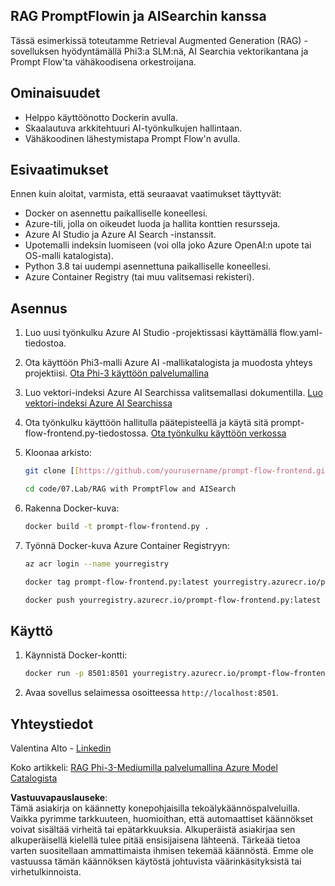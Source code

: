 ## RAG PromptFlowin ja AISearchin kanssa

Tässä esimerkissä toteutamme Retrieval Augmented Generation (RAG) -sovelluksen hyödyntämällä Phi3:a SLM:nä, AI Searchia vektorikantana ja Prompt Flow'ta vähäkoodisena orkestroijana.

## Ominaisuudet

- Helppo käyttöönotto Dockerin avulla.
- Skaalautuva arkkitehtuuri AI-työnkulkujen hallintaan.
- Vähäkoodinen lähestymistapa Prompt Flow'n avulla.

## Esivaatimukset

Ennen kuin aloitat, varmista, että seuraavat vaatimukset täyttyvät:

- Docker on asennettu paikalliselle koneellesi.
- Azure-tili, jolla on oikeudet luoda ja hallita konttien resursseja.
- Azure AI Studio ja Azure AI Search -instanssit.
- Upotemalli indeksin luomiseen (voi olla joko Azure OpenAI:n upote tai OS-malli katalogista).
- Python 3.8 tai uudempi asennettuna paikalliselle koneellesi.
- Azure Container Registry (tai muu valitsemasi rekisteri).

## Asennus

1. Luo uusi työnkulku Azure AI Studio -projektissasi käyttämällä flow.yaml-tiedostoa.
2. Ota käyttöön Phi3-malli Azure AI -mallikatalogista ja muodosta yhteys projektiisi. [Ota Phi-3 käyttöön palvelumallina](https://learn.microsoft.com/azure/machine-learning/how-to-deploy-models-phi-3?view=azureml-api-2&tabs=phi-3-mini)
3. Luo vektori-indeksi Azure AI Searchissa valitsemallasi dokumentilla. [Luo vektori-indeksi Azure AI Searchissa](https://learn.microsoft.com/azure/search/search-how-to-create-search-index?tabs=portal)
4. Ota työnkulku käyttöön hallitulla päätepisteellä ja käytä sitä prompt-flow-frontend.py-tiedostossa. [Ota työnkulku käyttöön verkossa](https://learn.microsoft.com/azure/ai-studio/how-to/flow-deploy)
5. Kloonaa arkisto:

    ```sh
    git clone [[https://github.com/yourusername/prompt-flow-frontend.git](https://github.com/microsoft/Phi-3CookBook.git)](https://github.com/microsoft/Phi-3CookBook.git)
    
    cd code/07.Lab/RAG with PromptFlow and AISearch
    ```

6. Rakenna Docker-kuva:

    ```sh
    docker build -t prompt-flow-frontend.py .
    ```

7. Työnnä Docker-kuva Azure Container Registryyn:

    ```sh
    az acr login --name yourregistry
    
    docker tag prompt-flow-frontend.py:latest yourregistry.azurecr.io/prompt-flow-frontend.py:latest
    
    docker push yourregistry.azurecr.io/prompt-flow-frontend.py:latest
    ```

## Käyttö

1. Käynnistä Docker-kontti:

    ```sh
    docker run -p 8501:8501 yourregistry.azurecr.io/prompt-flow-frontend.py:latest
    ```

2. Avaa sovellus selaimessa osoitteessa `http://localhost:8501`.

## Yhteystiedot

Valentina Alto - [Linkedin](https://www.linkedin.com/in/valentina-alto-6a0590148/)

Koko artikkeli: [RAG Phi-3-Mediumilla palvelumallina Azure Model Catalogista](https://medium.com/@valentinaalto/rag-with-phi-3-medium-as-a-model-as-a-service-from-azure-model-catalog-62e1411948f3)

**Vastuuvapauslauseke**:  
Tämä asiakirja on käännetty konepohjaisilla tekoälykäännöspalveluilla. Vaikka pyrimme tarkkuuteen, huomioithan, että automaattiset käännökset voivat sisältää virheitä tai epätarkkuuksia. Alkuperäistä asiakirjaa sen alkuperäisellä kielellä tulee pitää ensisijaisena lähteenä. Tärkeää tietoa varten suositellaan ammattimaista ihmisen tekemää käännöstä. Emme ole vastuussa tämän käännöksen käytöstä johtuvista väärinkäsityksistä tai virhetulkinnoista.